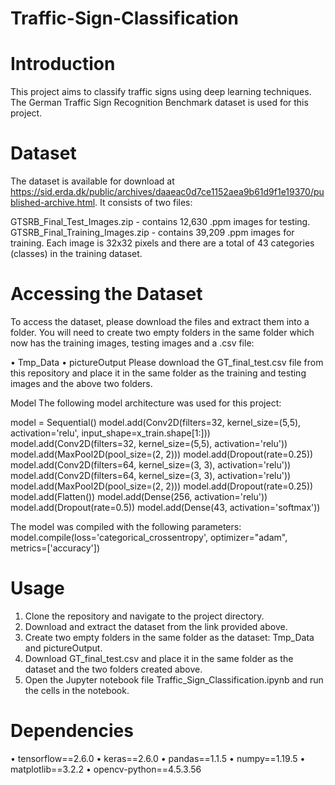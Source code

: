 # Traffic-Sign-Classification

# Introduction
This project aims to classify traffic signs using deep learning techniques. The German Traffic Sign Recognition Benchmark dataset is used for this project.

# Dataset
The dataset is available for download at https://sid.erda.dk/public/archives/daaeac0d7ce1152aea9b61d9f1e19370/published-archive.html. It consists of two files:

GTSRB_Final_Test_Images.zip - contains 12,630 .ppm images for testing.
GTSRB_Final_Training_Images.zip - contains 39,209 .ppm images for training.
Each image is 32x32 pixels and there are a total of 43 categories (classes) in the training dataset.

# Accessing the Dataset
To access the dataset, please download the files and extract them into a folder. You will need to create two empty folders in the same folder which now has the training images, testing images and a .csv file:

• Tmp_Data
• pictureOutput
Please download the GT_final_test.csv file from this repository and place it in the same folder as the training and testing images and the above two folders.

Model
The following model architecture was used for this project:

model = Sequential()
model.add(Conv2D(filters=32, kernel_size=(5,5), activation='relu', input_shape=x_train.shape[1:]))
model.add(Conv2D(filters=32, kernel_size=(5,5), activation='relu'))
model.add(MaxPool2D(pool_size=(2, 2)))
model.add(Dropout(rate=0.25))
model.add(Conv2D(filters=64, kernel_size=(3, 3), activation='relu'))
model.add(Conv2D(filters=64, kernel_size=(3, 3), activation='relu'))
model.add(MaxPool2D(pool_size=(2, 2)))
model.add(Dropout(rate=0.25))
model.add(Flatten())
model.add(Dense(256, activation='relu'))
model.add(Dropout(rate=0.5))
model.add(Dense(43, activation='softmax'))

The model was compiled with the following parameters:
model.compile(loss='categorical_crossentropy', optimizer="adam", metrics=['accuracy'])

# Usage
1. Clone the repository and navigate to the project directory.
2. Download and extract the dataset from the link provided above.
3. Create two empty folders in the same folder as the dataset: Tmp_Data and pictureOutput.
4. Download GT_final_test.csv and place it in the same folder as the dataset and the two folders created above.
5. Open the Jupyter notebook file Traffic_Sign_Classification.ipynb and run the cells in the notebook.

# Dependencies
• tensorflow==2.6.0
• keras==2.6.0
• pandas==1.1.5
• numpy==1.19.5
• matplotlib==3.2.2
• opencv-python==4.5.3.56
